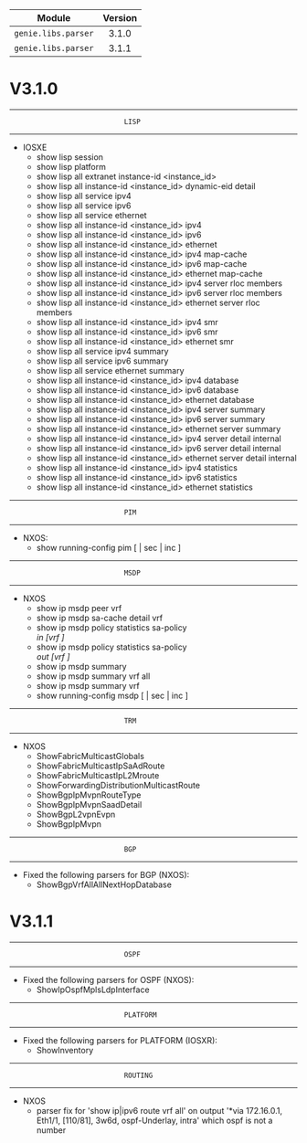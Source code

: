 
| Module                  | Version       |
| ------------------------|:-------------:|
| ``genie.libs.parser``   | 3.1.0         |
| ``genie.libs.parser``   | 3.1.1         |


# V3.1.0
--------------------------------------------------------------------------------
                                LISP
--------------------------------------------------------------------------------

* IOSXE
    * show lisp session
    * show lisp platform
    * show lisp all extranet <extranet> instance-id <instance_id>
    * show lisp all instance-id <instance_id> dynamic-eid detail
    * show lisp all service ipv4
    * show lisp all service ipv6
    * show lisp all service ethernet
    * show lisp all instance-id <instance_id> ipv4
    * show lisp all instance-id <instance_id> ipv6
    * show lisp all instance-id <instance_id> ethernet
    * show lisp all instance-id <instance_id> ipv4 map-cache
    * show lisp all instance-id <instance_id> ipv6 map-cache
    * show lisp all instance-id <instance_id> ethernet map-cache
    * show lisp all instance-id <instance_id> ipv4 server rloc members
    * show lisp all instance-id <instance_id> ipv6 server rloc members
    * show lisp all instance-id <instance_id> ethernet server rloc members
    * show lisp all instance-id <instance_id> ipv4 smr
    * show lisp all instance-id <instance_id> ipv6 smr
    * show lisp all instance-id <instance_id> ethernet smr
    * show lisp all service ipv4 summary
    * show lisp all service ipv6 summary
    * show lisp all service ethernet summary
    * show lisp all instance-id <instance_id> ipv4 database
    * show lisp all instance-id <instance_id> ipv6 database
    * show lisp all instance-id <instance_id> ethernet database
    * show lisp all instance-id <instance_id> ipv4 server summary
    * show lisp all instance-id <instance_id> ipv6 server summary
    * show lisp all instance-id <instance_id> ethernet server summary
    * show lisp all instance-id <instance_id> ipv4 server detail internal
    * show lisp all instance-id <instance_id> ipv6 server detail internal
    * show lisp all instance-id <instance_id> ethernet server detail internal
    * show lisp all instance-id <instance_id> ipv4 statistics
    * show lisp all instance-id <instance_id> ipv6 statistics
    * show lisp all instance-id <instance_id> ethernet statistics

--------------------------------------------------------------------------------
                                PIM
--------------------------------------------------------------------------------

* NXOS:
    * show running-config pim [ | sec <vrf> | inc <pip string> ]

--------------------------------------------------------------------------------
                                MSDP
--------------------------------------------------------------------------------

* NXOS
    * show ip msdp peer vrf <vrf>
    * show ip msdp sa-cache detail vrf <vrf>
    * show ip msdp policy statistics sa-policy <address> in [vrf <vrf>]
    * show ip msdp policy statistics sa-policy <address> out [vrf <vrf>]
    * show ip msdp summary
    * show ip msdp summary vrf all
    * show ip msdp summary vrf <vrf>
    * show running-config msdp [ | sec <vrf> | inc <pip string> ]

--------------------------------------------------------------------------------
                                TRM
--------------------------------------------------------------------------------

* NXOS
    * ShowFabricMulticastGlobals
    * ShowFabricMulticastIpSaAdRoute
    * ShowFabricMulticastIpL2Mroute
    * ShowForwardingDistributionMulticastRoute
    * ShowBgpIpMvpnRouteType
    * ShowBgpIpMvpnSaadDetail
    * ShowBgpL2vpnEvpn
    * ShowBgpIpMvpn

--------------------------------------------------------------------------------
                                BGP
--------------------------------------------------------------------------------

* Fixed the following parsers for BGP (NXOS):
    - ShowBgpVrfAllAllNextHopDatabase

# V3.1.1
--------------------------------------------------------------------------------
                                OSPF
--------------------------------------------------------------------------------

* Fixed the following parsers for OSPF (NXOS):
    - ShowIpOspfMplsLdpInterface

--------------------------------------------------------------------------------
                                PLATFORM
--------------------------------------------------------------------------------

* Fixed the following parsers for PLATFORM (IOSXR):
    - ShowInventory


--------------------------------------------------------------------------------
                                ROUTING
--------------------------------------------------------------------------------

* NXOS
    * parser fix for 'show ip|ipv6 route vrf all' on output
      '*via 172.16.0.1, Eth1/1, [110/81], 3w6d, ospf-Underlay, intra' which ospf is not a number